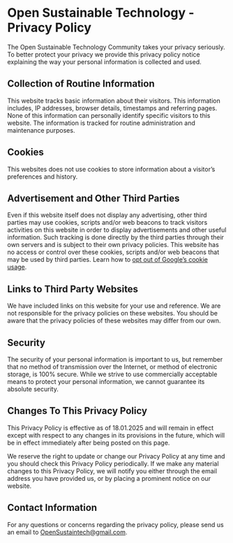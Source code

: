 # Open Sustainable Technology - Privacy Policy

The Open Sustainable Technology Community takes your privacy seriously. To better protect your privacy we provide this privacy policy notice explaining the way your personal information is collected and used.


## Collection of Routine Information

This website tracks basic information about their visitors. This information includes, IP addresses, browser details, timestamps and referring pages. None of this information can personally identify specific visitors to this website. The information is tracked for routine administration and maintenance purposes.


## Cookies

This websites does not use cookies to store information about a visitor’s preferences and history.


## Advertisement and Other Third Parties

Even if this website itself does not display any advertising, other third parties may use cookies, scripts and/or web beacons to track visitors activities on this website in order to display advertisements and other useful information. Such tracking is done directly by the third parties through their own servers and is subject to their own privacy policies. This website has no access or control over these cookies, scripts and/or web beacons that may be used by third parties. Learn how to [opt out of Google’s cookie usage](http://www.google.com/privacy_ads.html).


## Links to Third Party Websites

We have included links on this website for your use and reference. We are not responsible for the privacy policies on these websites. You should be aware that the privacy policies of these websites may differ from our own.


## Security

The security of your personal information is important to us, but remember that no method of transmission over the Internet, or method of electronic storage, is 100% secure. While we strive to use commercially acceptable means to protect your personal information, we cannot guarantee its absolute security.


## Changes To This Privacy Policy

This Privacy Policy is effective as of 18.01.2025 and will remain in effect except with respect to any changes in its provisions in the future, which will be in effect immediately after being posted on this page.

We reserve the right to update or change our Privacy Policy at any time and you should check this Privacy Policy periodically. If we make any material changes to this Privacy Policy, we will notify you either through the email address you have provided us, or by placing a prominent notice on our website.


## Contact Information

For any questions or concerns regarding the privacy policy, please send us an email to OpenSustaintech@gmail.com.
